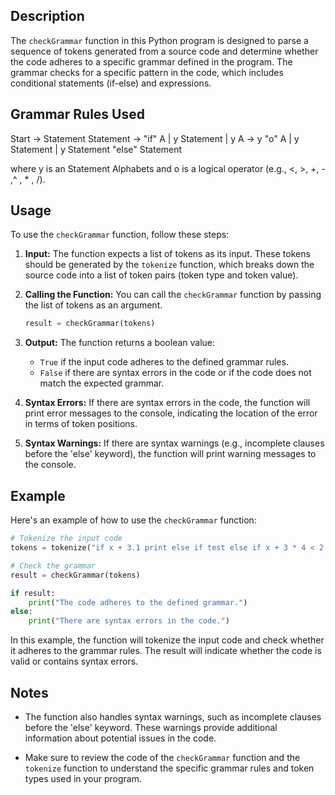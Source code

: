 ## Description

The `checkGrammar` function in this Python program is designed to parse a sequence of tokens generated from a source code and determine whether the code adheres to a specific grammar defined in the program. The grammar checks for a specific pattern in the code, which includes conditional statements (if-else) and expressions.

## Grammar Rules Used
Start -> Statement
Statement -> "if" A | y Statement | y
A -> y "o" A | y Statement | y Statement "else" Statement

where y is an Statement Alphabets and o is a logical operator (e.g., <, >, +, - ,^ , * , /).
## Usage

To use the `checkGrammar` function, follow these steps:

1. **Input:** The function expects a list of tokens as its input. These tokens should be generated by the `tokenize` function, which breaks down the source code into a list of token pairs (token type and token value).

2. **Calling the Function:** You can call the `checkGrammar` function by passing the list of tokens as an argument.

   ```python
   result = checkGrammar(tokens)
   ```

3. **Output:** The function returns a boolean value:
   - `True` if the input code adheres to the defined grammar rules.
   - `False` if there are syntax errors in the code or if the code does not match the expected grammar.

4. **Syntax Errors:** If there are syntax errors in the code, the function will print error messages to the console, indicating the location of the error in terms of token positions.

5. **Syntax Warnings:** If there are syntax warnings (e.g., incomplete clauses before the 'else' keyword), the function will print warning messages to the console.

## Example

Here's an example of how to use the `checkGrammar` function:

```python
# Tokenize the input code
tokens = tokenize("if x + 3.1 print else if test else if x + 3 * 4 < 2 ok")

# Check the grammar
result = checkGrammar(tokens)

if result:
    print("The code adheres to the defined grammar.")
else:
    print("There are syntax errors in the code.")
```

In this example, the function will tokenize the input code and check whether it adheres to the grammar rules. The result will indicate whether the code is valid or contains syntax errors.

## Notes

- The function also handles syntax warnings, such as incomplete clauses before the 'else' keyword. These warnings provide additional information about potential issues in the code.

- Make sure to review the code of the `checkGrammar` function and the `tokenize` function to understand the specific grammar rules and token types used in your program.
